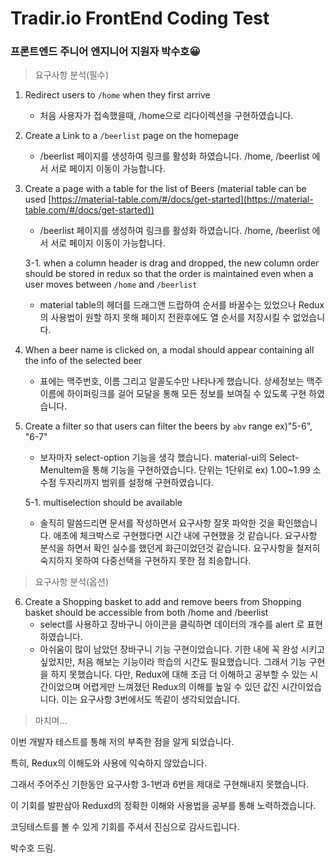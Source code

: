 # Tradir.io FrontEnd Coding Test

### 프론트엔드 주니어 엔지니어 지원자 박수호😀

> 요구사항 분석(필수)

1. Redirect users to `/home` when they first arrive
    - 처음 사용자가 접속했을때, /home으로 리다이렉션을 구현하였습니다.
2. Create a Link to a `/beerlist` page on the homepage
    - /beerlist 페이지를 생성하여 링크를 활성화 하였습니다. /home, /beerlist 에서 서로 페이지 이동이 가능합니다.
3. Create a page with a table for the list of Beers (material table can be used [https://material-table.com/#/docs/get-started](https://material-table.com/#/docs/get-started))
    - /beerlist 페이지를 생성하여 링크를 활성화 하였습니다. /home, /beerlist 에서 서로 페이지 이동이 가능합니다.

   3-1.  when a column header is drag and dropped, the new column order should be stored in    redux so that the order is maintained even when a user moves between `/home` and `/beerlist`

    - material table의 헤더를 드래그앤 드랍하여 순서를 바꿀수는 있었으나 Redux의 사용법이 원할 하지 못해 페이지 전환후에도 열 순서를 저장시킬 수 없었습니다.
4. When a beer name is clicked on, a modal should appear containing all the info of the selected beer
    - 표에는 맥주번호, 이름 그리고 알콜도수만 나타나게 했습니다. 상세정보는 맥주이름에 하이퍼링크를 걸어 모달을 통해 모든 정보를 보여질 수 있도록 구현 하였습니다.
5. Create a filter so that users can filter the beers by `abv` range ex)"5-6", "6-7"
    - 보자마자 select-option 기능을 생각 했습니다. material-ui의 Select-MenuItem을 통해 기능을 구현하였습니다. 단위는 1단위로 ex) 1.00~1.99 소수점 두자리까지 범위를 설정해 구현하였습니다.

   5-1.  multiselection should be available

    - 솔직히 말씀드리면 문서를 작성하면서 요구사항 잘못 파악한 것을 확인했습니다. 애초에 체크박스로 구현했다면 시간 내에 구현했을 것 같습니다. 요구사항 분석을 하면서 확인 실수를 했던게 화근이었던것 같습니다. 요구사항을 철저히 숙지하지 못하여 다중선택을 구현하지 못한 점 죄송합니다.

> 요구사항 분석(옵션)

6. Create a Shopping basket to add and remove beers from
   Shopping basket should be accessible from both /home and /beerlist
    - select를 사용하고 장바구니 아이콘을 클릭하면 데이터의 개수를 alert 로 표현하였습니다.
    - 아쉬움이 많이 남았던 장바구니 기능 구현이었습니다. 기한 내에  꼭 완성 시키고 싶었지만, 처음 해보는 기능이라 학습의 시간도 필요했습니다. 그래서 기능 구현을 하지 못했습니다. 다만, Redux에 대해 조금 더 이해하고 공부할 수 있는 시간이었으며 어렵게만 느껴졌던 Redux의 이해를 높일 수 있던 값진 시간이었습니다. 이는 요구사항 3번에서도 똑같이 생각되었습니다.

> 마치며...



이번 개발자 테스트를 통해 저의 부족한 점을 알게 되었습니다.

특히, Redux의 이해도와 사용에 익숙하지 않았습니다.

그래서 주어주신 기한동안 요구사항 3-1번과 6번을 제대로 구현해내지 못했습니다.

이 기회를 발판삼아 Reduxd의 정확한 이해와 사용법을 공부를 통해 노력하겠습니다.

코딩테스트를 볼 수 있게 기회를 주셔서 진심으로 감사드립니다.

박수호 드림.